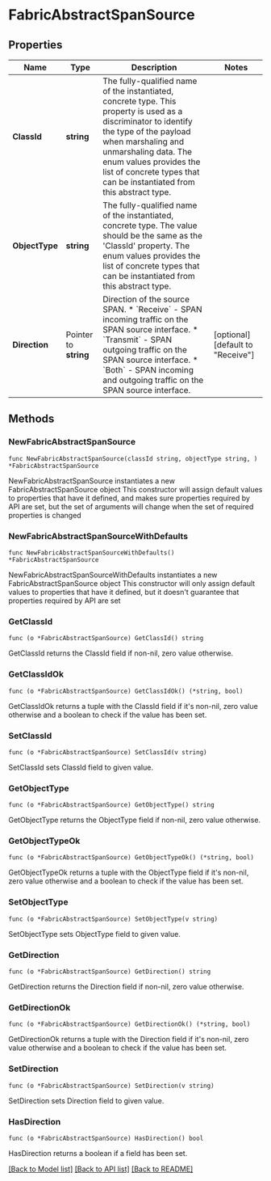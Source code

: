 # FabricAbstractSpanSource

## Properties

Name | Type | Description | Notes
------------ | ------------- | ------------- | -------------
**ClassId** | **string** | The fully-qualified name of the instantiated, concrete type. This property is used as a discriminator to identify the type of the payload when marshaling and unmarshaling data. The enum values provides the list of concrete types that can be instantiated from this abstract type. | 
**ObjectType** | **string** | The fully-qualified name of the instantiated, concrete type. The value should be the same as the &#39;ClassId&#39; property. The enum values provides the list of concrete types that can be instantiated from this abstract type. | 
**Direction** | Pointer to **string** | Direction of the source SPAN. * &#x60;Receive&#x60; - SPAN incoming traffic on the SPAN source interface. * &#x60;Transmit&#x60; - SPAN outgoing traffic on the SPAN source interface. * &#x60;Both&#x60; - SPAN incoming and outgoing traffic on the SPAN source interface. | [optional] [default to "Receive"]

## Methods

### NewFabricAbstractSpanSource

`func NewFabricAbstractSpanSource(classId string, objectType string, ) *FabricAbstractSpanSource`

NewFabricAbstractSpanSource instantiates a new FabricAbstractSpanSource object
This constructor will assign default values to properties that have it defined,
and makes sure properties required by API are set, but the set of arguments
will change when the set of required properties is changed

### NewFabricAbstractSpanSourceWithDefaults

`func NewFabricAbstractSpanSourceWithDefaults() *FabricAbstractSpanSource`

NewFabricAbstractSpanSourceWithDefaults instantiates a new FabricAbstractSpanSource object
This constructor will only assign default values to properties that have it defined,
but it doesn't guarantee that properties required by API are set

### GetClassId

`func (o *FabricAbstractSpanSource) GetClassId() string`

GetClassId returns the ClassId field if non-nil, zero value otherwise.

### GetClassIdOk

`func (o *FabricAbstractSpanSource) GetClassIdOk() (*string, bool)`

GetClassIdOk returns a tuple with the ClassId field if it's non-nil, zero value otherwise
and a boolean to check if the value has been set.

### SetClassId

`func (o *FabricAbstractSpanSource) SetClassId(v string)`

SetClassId sets ClassId field to given value.


### GetObjectType

`func (o *FabricAbstractSpanSource) GetObjectType() string`

GetObjectType returns the ObjectType field if non-nil, zero value otherwise.

### GetObjectTypeOk

`func (o *FabricAbstractSpanSource) GetObjectTypeOk() (*string, bool)`

GetObjectTypeOk returns a tuple with the ObjectType field if it's non-nil, zero value otherwise
and a boolean to check if the value has been set.

### SetObjectType

`func (o *FabricAbstractSpanSource) SetObjectType(v string)`

SetObjectType sets ObjectType field to given value.


### GetDirection

`func (o *FabricAbstractSpanSource) GetDirection() string`

GetDirection returns the Direction field if non-nil, zero value otherwise.

### GetDirectionOk

`func (o *FabricAbstractSpanSource) GetDirectionOk() (*string, bool)`

GetDirectionOk returns a tuple with the Direction field if it's non-nil, zero value otherwise
and a boolean to check if the value has been set.

### SetDirection

`func (o *FabricAbstractSpanSource) SetDirection(v string)`

SetDirection sets Direction field to given value.

### HasDirection

`func (o *FabricAbstractSpanSource) HasDirection() bool`

HasDirection returns a boolean if a field has been set.


[[Back to Model list]](../README.md#documentation-for-models) [[Back to API list]](../README.md#documentation-for-api-endpoints) [[Back to README]](../README.md)


